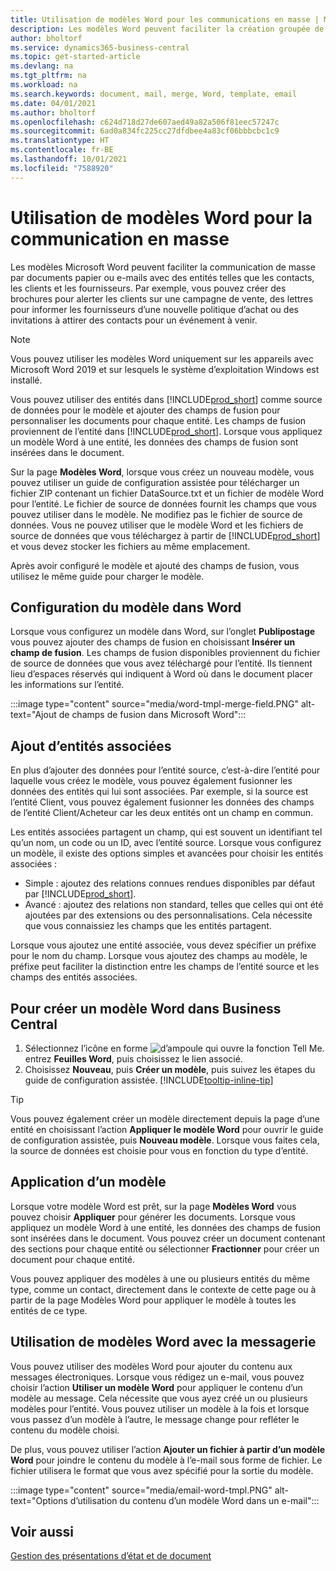 ```yaml
---
title: Utilisation de modèles Word pour les communications en masse | Microsoft Docs
description: Les modèles Word peuvent faciliter la création groupée de documents personnalisés pour des entités spécifiques.
author: bholtorf
ms.service: dynamics365-business-central
ms.topic: get-started-article
ms.devlang: na
ms.tgt_pltfrm: na
ms.workload: na
ms.search.keywords: document, mail, merge, Word, template, email
ms.date: 04/01/2021
ms.author: bholtorf
ms.openlocfilehash: c624d718d27de607aed49a82a506f81eec57247c
ms.sourcegitcommit: 6ad0a834fc225cc27dfdbee4a83cf06bbbcbc1c9
ms.translationtype: HT
ms.contentlocale: fr-BE
ms.lasthandoff: 10/01/2021
ms.locfileid: "7588920"
---
```

# <a name="using-word-templates-for-bulk-communication"></a>Utilisation de modèles Word pour la communication en masse
Les modèles Microsoft Word peuvent faciliter la communication de masse par documents papier ou e-mails avec des entités telles que les contacts, les clients et les fournisseurs. Par exemple, vous pouvez créer des brochures pour alerter les clients sur une campagne de vente, des lettres pour informer les fournisseurs d’une nouvelle politique d’achat ou des invitations à attirer des contacts pour un événement à venir.

> [!NOTE]
> Vous pouvez utiliser les modèles Word uniquement sur les appareils avec Microsoft Word 2019 et sur lesquels le système d’exploitation Windows est installé.

Vous pouvez utiliser des entités dans [!INCLUDE[prod_short](includes/prod_short.md)] comme source de données pour le modèle et ajouter des champs de fusion pour personnaliser les documents pour chaque entité. Les champs de fusion proviennent de l’entité dans [!INCLUDE[prod_short](includes/prod_short.md)]. Lorsque vous appliquez un modèle Word à une entité, les données des champs de fusion sont insérées dans le document.

Sur la page **Modèles Word**, lorsque vous créez un nouveau modèle, vous pouvez utiliser un guide de configuration assistée pour télécharger un fichier ZIP contenant un fichier DataSource.txt et un fichier de modèle Word pour l’entité. Le fichier de source de données fournit les champs que vous pouvez utiliser dans le modèle. Ne modifiez pas le fichier de source de données. Vous ne pouvez utiliser que le modèle Word et les fichiers de source de données que vous téléchargez à partir de [!INCLUDE[prod_short](includes/prod_short.md)] et vous devez stocker les fichiers au même emplacement.

Après avoir configuré le modèle et ajouté des champs de fusion, vous utilisez le même guide pour charger le modèle.

## <a name="setting-up-the-template-in-word"></a>Configuration du modèle dans Word
Lorsque vous configurez un modèle dans Word, sur l’onglet **Publipostage** vous pouvez ajouter des champs de fusion en choisissant **Insérer un champ de fusion**. Les champs de fusion disponibles proviennent du fichier de source de données que vous avez téléchargé pour l’entité. Ils tiennent lieu d’espaces réservés qui indiquent à Word où dans le document placer les informations sur l’entité. 

:::image type="content" source="media/word-tmpl-merge-field.PNG" alt-text="Ajout de champs de fusion dans Microsoft Word":::

## <a name="adding-related-entities"></a>Ajout d’entités associées
En plus d’ajouter des données pour l’entité source, c’est-à-dire l’entité pour laquelle vous créez le modèle, vous pouvez également fusionner les données des entités qui lui sont associées. Par exemple, si la source est l’entité Client, vous pouvez également fusionner les données des champs de l’entité Client/Acheteur car les deux entités ont un champ en commun.

Les entités associées partagent un champ, qui est souvent un identifiant tel qu’un nom, un code ou un ID, avec l’entité source. Lorsque vous configurez un modèle, il existe des options simples et avancées pour choisir les entités associées :

* Simple : ajoutez des relations connues rendues disponibles par défaut par [!INCLUDE[prod_short](includes/prod_short.md)].
* Avancé : ajoutez des relations non standard, telles que celles qui ont été ajoutées par des extensions ou des personnalisations. Cela nécessite que vous connaissiez les champs que les entités partagent.

Lorsque vous ajoutez une entité associée, vous devez spécifier un préfixe pour le nom du champ. Lorsque vous ajoutez des champs au modèle, le préfixe peut faciliter la distinction entre les champs de l’entité source et les champs des entités associées.

## <a name="to-create-a-word-template-in-business-central"></a>Pour créer un modèle Word dans Business Central
1. Sélectionnez l’icône en forme ![d’ampoule qui ouvre la fonction Tell Me.](media/ui-search/search_small.png "Dites-moi ce que vous voulez faire") entrez **Feuilles Word**, puis choisissez le lien associé.
2. Choisissez **Nouveau**, puis **Créer un modèle**, puis suivez les étapes du guide de configuration assistée. [!INCLUDE[tooltip-inline-tip](includes/tooltip-inline-tip_md.md)]

> [!TIP]
> Vous pouvez également créer un modèle directement depuis la page d’une entité en choisissant l’action **Appliquer le modèle Word** pour ouvrir le guide de configuration assistée, puis **Nouveau modèle**. Lorsque vous faites cela, la source de données est choisie pour vous en fonction du type d’entité.

## <a name="applying-a-template"></a>Application d’un modèle
Lorsque votre modèle Word est prêt, sur la page **Modèles Word** vous pouvez choisir **Appliquer** pour générer les documents. Lorsque vous appliquez un modèle Word à une entité, les données des champs de fusion sont insérées dans le document. Vous pouvez créer un document contenant des sections pour chaque entité ou sélectionner **Fractionner** pour créer un document pour chaque entité.

Vous pouvez appliquer des modèles à une ou plusieurs entités du même type, comme un contact, directement dans le contexte de cette page ou à partir de la page Modèles Word pour appliquer le modèle à toutes les entités de ce type.

## <a name="using-word-templates-with-email"></a>Utilisation de modèles Word avec la messagerie
Vous pouvez utiliser des modèles Word pour ajouter du contenu aux messages électroniques. Lorsque vous rédigez un e-mail, vous pouvez choisir l’action **Utiliser un modèle Word** pour appliquer le contenu d’un modèle au message. Cela nécessite que vous ayez créé un ou plusieurs modèles pour l’entité. Vous pouvez utiliser un modèle à la fois et lorsque vous passez d’un modèle à l’autre, le message change pour refléter le contenu du modèle choisi.

De plus, vous pouvez utiliser l’action **Ajouter un fichier à partir d’un modèle Word** pour joindre le contenu du modèle à l’e-mail sous forme de fichier. Le fichier utilisera le format que vous avez spécifié pour la sortie du modèle.

:::image type="content" source="media/email-word-tmpl.PNG" alt-text="Options d’utilisation du contenu d’un modèle Word dans un e-mail":::

## <a name="see-also"></a>Voir aussi
[Gestion des présentations d’état et de document](ui-manage-report-layouts.md)  
